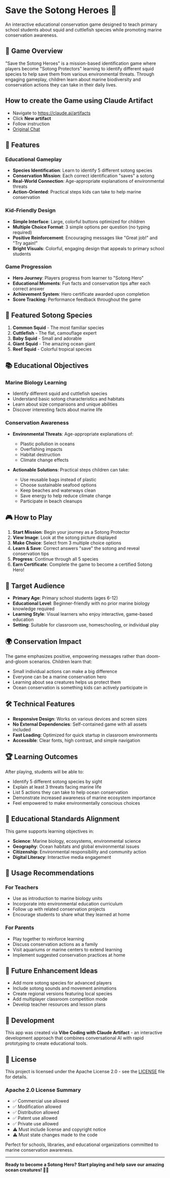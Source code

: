 # Save the Sotong Heroes 🦑

An interactive educational conservation game designed to teach primary school students about squid and cuttlefish species while promoting marine conservation awareness.

## 🎯 Game Overview

"Save the Sotong Heroes" is a mission-based identification game where players become "Sotong Protectors" learning to identify different squid species to help save them from various environmental threats. Through engaging gameplay, children learn about marine biodiversity and conservation actions they can take in their daily lives.

## How to create the Game using Claude Artifact
- Navigate to https://claude.ai/artifacts
- Click **New artifact**
- Follow instruction
- [Original Chat](sotong-heroes-chat.jpeg)

## 🌟 Features

### Educational Gameplay
- **Species Identification**: Learn to identify 5 different sotong species
- **Conservation Mission**: Each correct identification "saves" a sotong
- **Real-World Connection**: Age-appropriate explanations of environmental threats
- **Action-Oriented**: Practical steps kids can take to help marine conservation

### Kid-Friendly Design
- **Simple Interface**: Large, colorful buttons optimized for children
- **Multiple Choice Format**: 3 simple options per question (no typing required)
- **Positive Reinforcement**: Encouraging messages like "Great job!" and "Try again!"
- **Bright Visuals**: Colorful, engaging design that appeals to primary school students

### Game Progression
- **Hero Journey**: Players progress from learner to "Sotong Hero"
- **Educational Moments**: Fun facts and conservation tips after each correct answer
- **Achievement System**: Hero certificate awarded upon completion
- **Score Tracking**: Performance feedback throughout the game

## 🦑 Featured Sotong Species

1. **Common Squid** - The most familiar species
2. **Cuttlefish** - The flat, camouflage expert
3. **Baby Squid** - Small and adorable
4. **Giant Squid** - The amazing ocean giant
5. **Reef Squid** - Colorful tropical species

## 📚 Educational Objectives

### Marine Biology Learning
- Identify different squid and cuttlefish species
- Understand basic sotong characteristics and habitats
- Learn about size comparisons and unique abilities
- Discover interesting facts about marine life

### Conservation Awareness
- **Environmental Threats**: Age-appropriate explanations of:
  - Plastic pollution in oceans
  - Overfishing impacts
  - Habitat destruction
  - Climate change effects

- **Actionable Solutions**: Practical steps children can take:
  - Use reusable bags instead of plastic
  - Choose sustainable seafood options
  - Keep beaches and waterways clean
  - Save energy to help reduce climate change
  - Participate in beach cleanups

## 🎮 How to Play

1. **Start Mission**: Begin your journey as a Sotong Protector
2. **View Image**: Look at the sotong picture displayed
3. **Make Choice**: Select from 3 multiple choice options
4. **Learn & Save**: Correct answers "save" the sotong and reveal conservation tips
5. **Progress**: Continue through all 5 species
6. **Earn Certificate**: Complete the game to become a certified Sotong Hero!

## 🎯 Target Audience

- **Primary Age**: Primary school students (ages 6-12)
- **Educational Level**: Beginner-friendly with no prior marine biology knowledge required
- **Learning Style**: Visual learners who enjoy interactive, game-based education
- **Setting**: Suitable for classroom use, homeschooling, or individual play

## 🌍 Conservation Impact

The game emphasizes positive, empowering messages rather than doom-and-gloom scenarios. Children learn that:
- Small individual actions can make a big difference
- Everyone can be a marine conservation hero
- Learning about sea creatures helps us protect them
- Ocean conservation is something kids can actively participate in

## 🛠️ Technical Features

- **Responsive Design**: Works on various devices and screen sizes
- **No External Dependencies**: Self-contained game with all assets included
- **Fast Loading**: Optimized for quick startup in classroom environments
- **Accessible**: Clear fonts, high contrast, and simple navigation

## 🏆 Learning Outcomes

After playing, students will be able to:
- Identify 5 different sotong species by sight
- Explain at least 3 threats facing marine life
- List 5 actions they can take to help ocean conservation
- Demonstrate increased awareness of marine ecosystem importance
- Feel empowered to make environmentally conscious choices

## 📖 Educational Standards Alignment

This game supports learning objectives in:
- **Science**: Marine biology, ecosystems, environmental science
- **Geography**: Ocean habitats and global environmental issues
- **Citizenship**: Environmental responsibility and community action
- **Digital Literacy**: Interactive media engagement

## 🤝 Usage Recommendations

### For Teachers
- Use as introduction to marine biology units
- Incorporate into environmental education curriculum
- Follow up with related conservation projects
- Encourage students to share what they learned at home

### For Parents
- Play together to reinforce learning
- Discuss conservation actions as a family
- Visit aquariums or marine centers to extend learning
- Implement suggested conservation practices at home

## 🔄 Future Enhancement Ideas

- Add more sotong species for advanced players
- Include sotong sounds and movement animations
- Create regional versions featuring local species
- Add multiplayer classroom competition mode
- Develop teacher resources and lesson plans

## 🔧 Development

This app was created via **Vibe Coding with Claude Artifact** - an interactive development approach that combines conversational AI with rapid prototyping to create educational tools.

## 📄 License

This project is licensed under the Apache License 2.0 - see the [LICENSE](LICENSE) file for details.

### Apache 2.0 License Summary
- ✅ Commercial use allowed
- ✅ Modification allowed  
- ✅ Distribution allowed
- ✅ Patent use allowed
- ✅ Private use allowed
- ⚠️ Must include license and copyright notice
- ⚠️ Must state changes made to the code

Perfect for schools, libraries, and educational organizations committed to marine conservation awareness.

---

**Ready to become a Sotong Hero? Start playing and help save our amazing ocean creatures! 🌊🦑**
